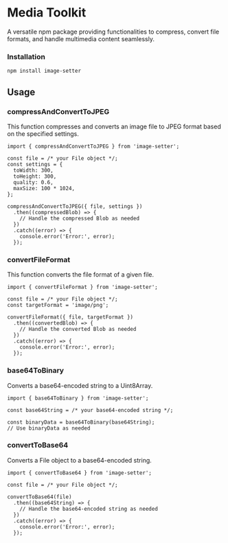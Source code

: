 # Media Toolkit

A versatile npm package providing functionalities to compress, convert file formats, and handle multimedia content seamlessly.

### Installation

```
npm install image-setter
```

## Usage

### compressAndConvertToJPEG

This function compresses and converts an image file to JPEG format based on the specified settings.

```
import { compressAndConvertToJPEG } from 'image-setter';

const file = /* your File object */;
const settings = {
  toWidth: 300,
  toHeight: 300,
  quality: 0.6,
  maxSize: 100 * 1024,
};

compressAndConvertToJPEG({ file, settings })
  .then((compressedBlob) => {
    // Handle the compressed Blob as needed
  })
  .catch((error) => {
    console.error('Error:', error);
  });

```

### convertFileFormat

This function converts the file format of a given file.

```
import { convertFileFormat } from 'image-setter';

const file = /* your File object */;
const targetFormat = 'image/png';

convertFileFormat({ file, targetFormat })
  .then((convertedBlob) => {
    // Handle the converted Blob as needed
  })
  .catch((error) => {
    console.error('Error:', error);
  });

```

### base64ToBinary

Converts a base64-encoded string to a Uint8Array.

```
import { base64ToBinary } from 'image-setter';

const base64String = /* your base64-encoded string */;

const binaryData = base64ToBinary(base64String);
// Use binaryData as needed

```

### convertToBase64

Converts a File object to a base64-encoded string.

```
import { convertToBase64 } from 'image-setter';

const file = /* your File object */;

convertToBase64(file)
  .then((base64String) => {
    // Handle the base64-encoded string as needed
  })
  .catch((error) => {
    console.error('Error:', error);
  });

```

